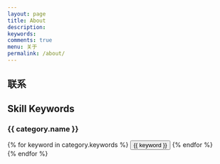 ```yaml
---
layout: page
title: About
description:
keywords: 
comments: true
menu: 关于
permalink: /about/
---
```


## 联系
## Skill Keywords
### {{ category.name }}
<div class="btn-inline">
{% for keyword in category.keywords %}
<button class="btn btn-outline" type="button">{{ keyword }}</button>
{% endfor %}
</div>
{% endfor %}
